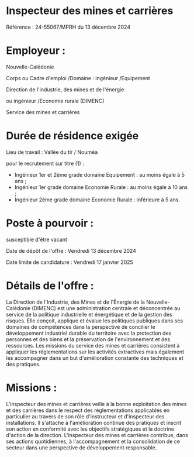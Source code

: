 # Inspecteur des mines et carrières

Référence : 24-55067/MPRH du 13 décembre 2024

# Employeur :

Nouvelle-Calédonie

Corps ou Cadre d'emploi /Domaine : ingénieur /Equipement

Direction de l'industrie, des mines et de l'énergie

ou ingénieur /Economie rurale (DIMENC)

Service des mines et carrières

# Durée de résidence exigée

Lieu de travail : Vallée du tir / Nouméa

pour le recrutement sur titre (1) :

- Ingénieur 1er et 2ème grade domaine Equipement : au moins égale à 5 ans ;
- Ingénieur 1er grade domaine Economie Rurale : au moins égale à 10 ans ;
- Ingénieur 2ème grade domaine Economie Rurale : inférieure à 5 ans.

# Poste à pourvoir :

susceptible d'être vacant

Date de dépôt de l'offre : Vendredi 13 décembre 2024

Date limite de candidature : Vendredi 17 janvier 2025

# Détails de l'offre :

La Direction de l'Industrie, des Mines et de l'Énergie de la Nouvelle-Calédonie (DIMENC) est une administration centrale et déconcentrée au service de la politique industrielle et énergétique et de la gestion des risques. Elle conçoit, applique et évalue les politiques publiques dans ses domaines de compétences dans la perspective de concilier le développement industriel durable du territoire avec la protection des personnes et des biens et la préservation de l'environnement et des ressources. Les missions du service des mines et carrières consistent à appliquer les réglementations sur les activités extractives mais également les accompagner dans un but d'amélioration constante des techniques et des pratiques.

# Missions :

L'inspecteur des mines et carrières veille à la bonne exploitation des mines et des carrières dans le respect des réglementations applicables en particulier au travers de son rôle d'instructeur et d'inspecteur des installations. Il s'attache à l'amélioration continue des pratiques et inscrit son action en conformité avec les objectifs stratégiques et la doctrine d'action de la direction. L'inspecteur des mines et carrières contribue, dans ses actions quotidiennes, à l'accompagnement et la consolidation de ce secteur dans une perspective de développement responsable.